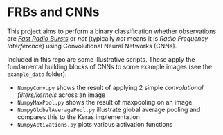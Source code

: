 # FRBs and CNNs

This project aims to perform a binary classification whether observations are [*Fast Radio Bursts*](https://arxiv.org/abs/1904.07947) or *not* (typically *not* means it is *Radio Frequency Interference*) using Convolutional Neural Networks (CNNs).

Included in this repo are some illustrative scripts. These apply the fundamental building blocks of CNNs to some example images (see the `example_data` folder).

- `NumpyConv.py` shows the result of applying 2 simple *convolutional filters/kernels* across an image
- `NumpyMaxPool.py` shows the result of maxpooling on an image
- `NumpyGlobalAveragePool.py` illustrate global average pooling and compares this to the Keras implementation
- `NumpyActivations.py` plots various activation functions